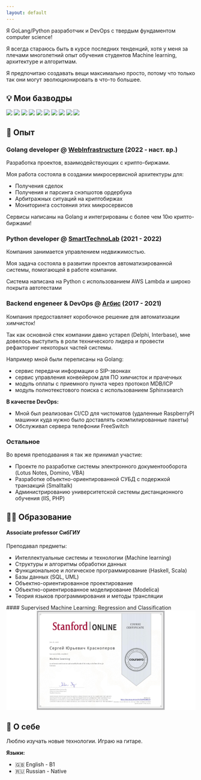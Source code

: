 ```yaml
---
layout: default
---
```


Я GoLang/Python разработчик и DevOps с твердым фундаментом computer science!

Я всегда стараюсь быть в курсе последних тенденций, хотя у меня за плечами многолетний опыт обучения студентов Machine learning, архитектуре и алгоритмам.

Я предпочитаю создавать вещи максимально просто, потому что только так они могут эволюционировать в что-то большее.


## 💡 Мои базводры
<div class="badges">
<img src="https://img.shields.io/badge/python-3670A0?style=for-the-badge&logo=python&logoColor=ffdd54" />
<img src="https://img.shields.io/badge/Go-00ADD8?style=for-the-badge&logo=go&logoColor=white" />
<img src="https://img.shields.io/badge/Java-ED8B00?style=for-the-badge&logo=openjdk&logoColor=white" />

<img src="https://img.shields.io/badge/mysql-%2300f.svg?style=for-the-badge&logo=mysql&logoColor=white" />
<img src="https://img.shields.io/badge/postgres-%23316192.svg?style=for-the-badge&logo=postgresql&logoColor=white" />
<img src="https://img.shields.io/badge/redis-%23DD0031.svg?style=for-the-badge&logo=redis&logoColor=white" />

<img src="https://img.shields.io/badge/docker-%230db7ed.svg?style=for-the-badge&logo=docker&logoColor=white" />
<img src="https://img.shields.io/badge/kubernetes-%23326ce5.svg?style=for-the-badge&logo=kubernetes&logoColor=white" />
<img src="https://img.shields.io/badge/ansible-%231A1918.svg?style=for-the-badge&logo=ansible&logoColor=white" />
<img src="https://img.shields.io/badge/git-%23F05033.svg?style=for-the-badge&logo=git&logoColor=white" />
</div>

## 💼 Опыт
### Golang developer @ [WebInfrastructure](https://webinfra.ru/) (2022 - наст. вр.)
Разработка проектов, взаимодействующих с крипто-биржами.

Моя работа состояла в создании микросервисной архитектуры для:
- Получения сделок
- Получения и парсинга снэпшотов ордербука
- Арбитражных ситуаций на криптобиржах
- Мониторинга состояния этих микросервисов

Сервисы написаны на Golang и интегрированы с более чем 10ю крипто-биржами!

### Python developer @ [SmartTechnoLab](https://smarttechnolab.ru) (2021 - 2022)
Компания занимается управлением недвижимостью.

Моя задача состояла в развитии проектов автоматизированной системы, помогающей в работе компании.

Система написана на Python с использованием AWS Lambda и широко покрыта автотестами

<div class="pagebreak"></div>

### Backend engeneer & DevOps @ [Агбис](https://www.agbis.ru) (2017 - 2021)
Компания предоставляет коробочное решение для автоматизации химчисток!

Так как основной стек компании давно устарел (Delphi, Interbase), мне довелось выступить в роли технического лидера и
провести рефакторинг некоторых частей системы.

Например мной были переписаны на Golang:
- сервис передачи информации о SIP-звонках
- сервис управления конвейером для ПО химчисток и прачечных
- модуль оплаты с приемного пункта через протокол MDB/ICP
- модуль полнотекстового поиска с использованием Sphinxsearch

**В качестве DevOps:**
- Мной был реализован CI/CD для чистоматов (удаленные RaspberryPI машинки куда нужно было доставлять скомпилированные пакеты)
- Обслуживал сервера телефонии FreeSwitch


### Остальное
Во время преподавания я так же принимал участие:
- Проекте по разработке системы электронного документооборота (Lotus Notes, Domino, VBA)
- Разработке объектно-ориентированной СУБД с подержкой транзакций (Smalltalk)
- Администрированию университетской системы дистанционного обучения (IIS, PHP)

## 🧑‍🎓 Образование

#### Associate professor СибГИУ
Преподавал предметы:
- Интеллектуальные системы и технологии (Machine learning)
- Структуры и алгоритмы обработки данных
- Функциональное и логическое программирование (Haskell, Scala)
- Базы данных (SQL, UML)
- Объектно-ориентированное проектирование
- Объектно-ориентированное моделирование (Modelica)
- Теория языков программирования и методы трансляции

<div class="pagebreak"></div>
#### Supervised Machine Learning: Regression and Classification
<a target=_blank href="https://www.coursera.org/account/accomplishments/verify/YVAQV9XRKE75">
    <img src="/CERTIFICATE_LANDING_PAGE_YVAQV9XRKE75.jpeg" />
</a>


## 🤘‍ О себе
Люблю изучать новые технологии. Играю на гитаре.

**Языки:**
- 🇬🇧 English - B1
- 🇷🇺 Russian - Native
